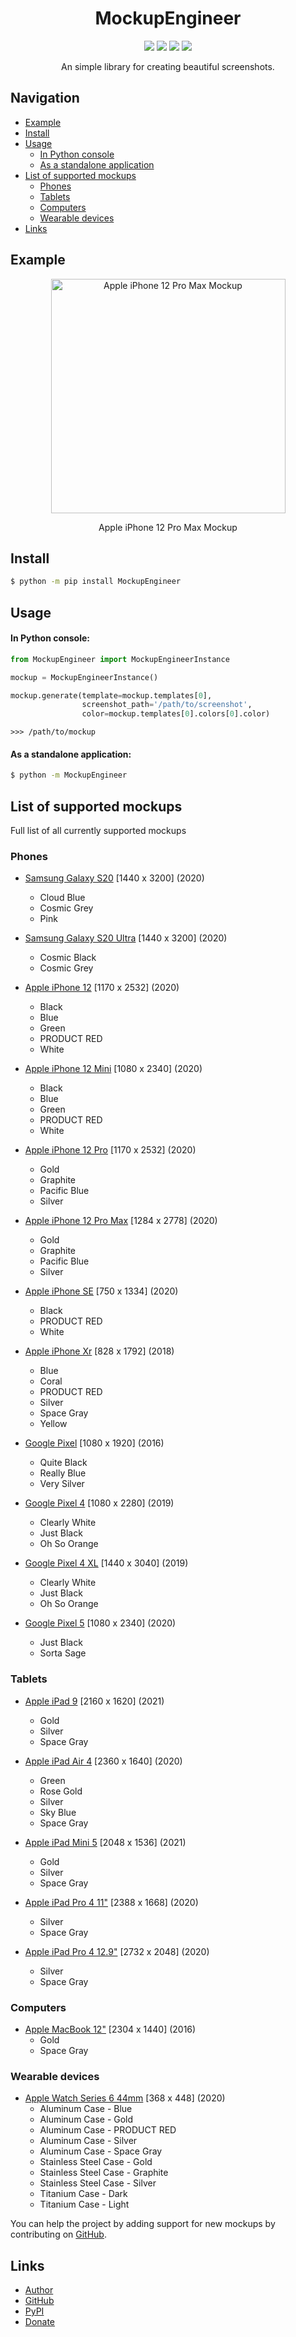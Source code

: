 <div align="center">
  <h1>MockupEngineer</h1>
  <p>
    <img src="https://img.shields.io/pypi/dm/MockupEngineer">
    <img src="https://img.shields.io/pypi/v/MockupEngineer?label=version">
    <img src="https://img.shields.io/pypi/l/MockupEngineer">
    <img src="https://img.shields.io/github/repo-size/ulbwazhine/MockupEngineer">
  </p>
  <p>An simple library for creating beautiful screenshots.</p>
</div>

## Navigation
* [Example](https://github.com/ulbwazhine/MockupEngineer#example)
* [Install](https://github.com/ulbwazhine/MockupEngineer#install)
* [Usage](https://github.com/ulbwazhine/MockupEngineer#usage)
  * [In Python console](https://github.com/ulbwazhine/MockupEngineer#in-python-console)
  * [As a standalone application](https://github.com/ulbwazhine/MockupEngineer#as-a-standalone-application)
* [List of supported mockups](https://github.com/ulbwazhine/MockupEngineer#list-of-supported-mockups)
  * [Phones](https://github.com/ulbwazhine/MockupEngineer#phones)
  * [Tablets](https://github.com/ulbwazhine/MockupEngineer#tablets)
  * [Computers](https://github.com/ulbwazhine/MockupEngineer#computers)
  * [Wearable devices](https://github.com/ulbwazhine/MockupEngineer#wearable-devices)
* [Links](https://github.com/ulbwazhine/MockupEngineer#links)

## Example

<div align="center">
  <img width="375px" src="https://raw.githubusercontent.com/ulbwazhine/MockupEngineer/main/MockupEngineer/templates/iphone12promax/example.png" alt="Apple iPhone 12 Pro Max Mockup">
  <p>Apple iPhone 12 Pro Max Mockup</p>
</div>

## Install
```sh
$ python -m pip install MockupEngineer
```

## Usage

#### In Python console:

```python
from MockupEngineer import MockupEngineerInstance

mockup = MockupEngineerInstance()

mockup.generate(template=mockup.templates[0],
                screenshot_path='/path/to/screenshot',
                color=mockup.templates[0].colors[0].color)
```

```console
>>> /path/to/mockup
```

#### As a standalone application:
```sh
$ python -m MockupEngineer
```

## List of supported mockups

Full list of all currently supported mockups

### Phones
* [Samsung Galaxy S20](https://raw.githubusercontent.com/ulbwazhine/MockupEngineer/main/MockupEngineer/templates/galaxys20/example.png) [1440 x 3200] (2020)
  * Cloud Blue
  * Cosmic Grey
  * Pink

* [Samsung Galaxy S20 Ultra](https://raw.githubusercontent.com/ulbwazhine/MockupEngineer/main/MockupEngineer/templates/galaxys20/example.png) [1440 x 3200] (2020)
  * Cosmic Black
  * Cosmic Grey

* [Apple iPhone 12](https://raw.githubusercontent.com/ulbwazhine/MockupEngineer/main/MockupEngineer/templates/iphone12/example.png) [1170 x 2532] (2020)
  * Black
  * Blue
  * Green
  * PRODUCT RED
  * White

* [Apple iPhone 12 Mini](https://raw.githubusercontent.com/ulbwazhine/MockupEngineer/main/MockupEngineer/templates/iphone12mini/example.png) [1080 x 2340] (2020)
  * Black
  * Blue
  * Green
  * PRODUCT RED
  * White

* [Apple iPhone 12 Pro](https://raw.githubusercontent.com/ulbwazhine/MockupEngineer/main/MockupEngineer/templates/iphone12pro/example.png) [1170 x 2532] (2020)
  * Gold
  * Graphite
  * Pacific Blue
  * Silver

* [Apple iPhone 12 Pro Max](https://raw.githubusercontent.com/ulbwazhine/MockupEngineer/main/MockupEngineer/templates/iphone12promax/example.png) [1284 x 2778] (2020)
  * Gold
  * Graphite
  * Pacific Blue
  * Silver

* [Apple iPhone SE](https://raw.githubusercontent.com/ulbwazhine/MockupEngineer/main/MockupEngineer/templates/iphonese2020/example.png) [750 x 1334] (2020)
  * Black
  * PRODUCT RED
  * White

* [Apple iPhone Xr](https://raw.githubusercontent.com/ulbwazhine/MockupEngineer/main/MockupEngineer/templates/iphonexr/example.png) [828 x 1792] (2018)
  * Blue
  * Coral
  * PRODUCT RED
  * Silver
  * Space Gray
  * Yellow

* [Google Pixel](https://raw.githubusercontent.com/ulbwazhine/MockupEngineer/main/MockupEngineer/templates/pixel/example.png) [1080 x 1920] (2016)
  * Quite Black
  * Really Blue
  * Very Silver

* [Google Pixel 4](https://raw.githubusercontent.com/ulbwazhine/MockupEngineer/main/MockupEngineer/templates/pixel4/example.png) [1080 x 2280] (2019)
  * Clearly White
  * Just Black
  * Oh So Orange

* [Google Pixel 4 XL](https://raw.githubusercontent.com/ulbwazhine/MockupEngineer/main/MockupEngineer/templates/pixel4xl/example.png) [1440 x 3040] (2019)
  * Clearly White
  * Just Black
  * Oh So Orange

* [Google Pixel 5](https://raw.githubusercontent.com/ulbwazhine/MockupEngineer/main/MockupEngineer/templates/pixel5/example.png) [1080 x 2340] (2020)
  * Just Black
  * Sorta Sage

### Tablets
* [Apple iPad 9](https://raw.githubusercontent.com/ulbwazhine/MockupEngineer/main/MockupEngineer/templates/ipad9/example.png) [2160 x 1620] (2021)
  * Gold
  * Silver
  * Space Gray

* [Apple iPad Air 4](https://raw.githubusercontent.com/ulbwazhine/MockupEngineer/main/MockupEngineer/templates/ipadair4/example.png) [2360 x 1640] (2020)
  * Green
  * Rose Gold
  * Silver
  * Sky Blue
  * Space Gray

* [Apple iPad Mini 5](https://raw.githubusercontent.com/ulbwazhine/MockupEngineer/main/MockupEngineer/templates/ipadmini5/example.png) [2048 x 1536] (2021)
  * Gold
  * Silver
  * Space Gray

* [Apple iPad Pro 4 11"](https://raw.githubusercontent.com/ulbwazhine/MockupEngineer/main/MockupEngineer/templates/ipadpro114/example.png) [2388 x 1668] (2020)
  * Silver
  * Space Gray

* [Apple iPad Pro 4 12.9"](https://raw.githubusercontent.com/ulbwazhine/MockupEngineer/main/MockupEngineer/templates/ipadpro134/example.png) [2732 x 2048] (2020)
  * Silver
  * Space Gray

### Computers
* [Apple MacBook 12"](https://raw.githubusercontent.com/ulbwazhine/MockupEngineer/main/MockupEngineer/templates/macbook122016/example.png) [2304 x 1440] (2016)
  * Gold
  * Space Gray

### Wearable devices
* [Apple Watch Series 6 44mm](https://raw.githubusercontent.com/ulbwazhine/MockupEngineer/main/MockupEngineer/templates/watchseries644mm/example.png) [368 x 448] (2020)
  * Aluminum Case - Blue
  * Aluminum Case - Gold
  * Aluminum Case - PRODUCT RED
  * Aluminum Case - Silver
  * Aluminum Case - Space Gray
  * Stainless Steel Case - Gold
  * Stainless Steel Case - Graphite
  * Stainless Steel Case - Silver
  * Titanium Case - Dark
  * Titanium Case - Light

You can help the project by adding support for new mockups by contributing on [GitHub](https://github.com/ulbwazhine/MockupEngineer).

## Links
* [Author](https://ulbwa.github.io)
* [GitHub](https://github.com/ulbwazhine/MockupEngineer)
* [PyPI](https://pypi.org/project/MockupEngineer/)
* [Donate](https://ulbwa.github.io/go?to=donate)

